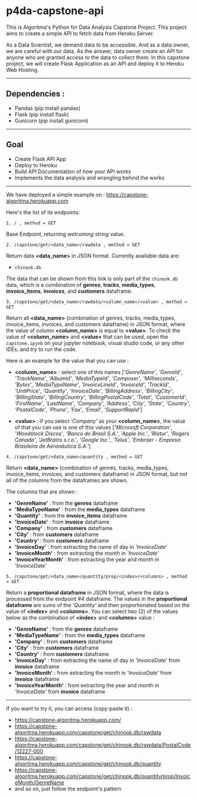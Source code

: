 # p4da-capstone-api
This is Algoritma's Python for Data Analysis Capstone Project. This project aims to create a simple API to fetch data from Heroku Server. 

As a Data Scientist, we demand data to be accessible. And as a data owner, we are careful with our data. As the answer, data owner create an API for anyone who are granted access to the data to collect them. In this capstone project, we will create Flask Application as an API and deploy it to Heroku Web Hosting. 
 
___
## Dependencies : 
- Pandas    (pip install pandas)
- Flask     (pip install flask)
- Gunicorn  (pip install gunicorn)
___
## Goal 
- Create Flask API App
- Deploy to Heroku
- Build API Documentation of how your API works
- Implements the data analysis and wrangling behind the works

___
We have deployed a simple example on : https://capstone-algoritma.herokuapp.com

Here's the list of its endpoints: 
```    
1. / , method = GET
```
Base Endpoint, returning *welcoming string* value. 


```
2. /capstone/get/<data_name>/rawdata , method = GET
```
Return data **<data_name>** in JSON format. Currently available data are:
- `chinook.db`

The data that can be shown from this link is only part of the `chinook.db` data, which is a combination of **genres**, **tracks**, **media_types**, **invoice_items**, **invoices**, and **customers** dataframe. 


```
3. /capstone/get/<data_name>/rawdata/<column_name>/<value> , method = GET
```
Return all **<data_name>** (combination of genres, tracks, media_types, invoice_items, invoices, and customers dataframe) in JSON format, where the value of column **<column_name>** is equal to **<**value**>**. To check the value of **<column_name>** and **<**value**>** that can be used, open the `capstone.ipynb` on your jupyter notebook, visual studio code, or any other IDEs, and try to run the code.

Here is an example for the value that you can use :
- **<column_name>** : select one of this names [*'GenreName'*, *'GenreId'*, *'TrackName'*, *'AlbumId'*, *'MediaTypeId'*, *'Composer'*, *'Milliseconds'*, *'Bytes'*, *'MediaTypeName'*, *'InvoiceLineId'*, *'InvoiceId'*, *'TrackId'*, *'UnitPrice'*, *'Quantity'*, *'InvoiceDate'*, *'BillingAddress'*, *'BillingCity'*, *'BillingState'*, *'BillingCountry'*, *'BillingPostalCode'*, *'Total'*, *'CustomerId'*, *'FirstName'*, *'LastName'*, *'Company'*, *'Address'*, *'City'*, *'State'*, *'Country'*, *'PostalCode'*, *'Phone'*, *'Fax'*, *'Email'*, *'SupportRepId'*]

- **<**value**>** : if you select *'Company'* as your **<column_name>**, the value of <value> that you can use is one of this values [*'Microsoft Corporation'*, *'Woodstock Discos'*, *'Banco do Brasil S.A.'*, *'Apple Inc.'*, *'Riotur'*, *'Rogers Canada'*, *'JetBrains s.r.o.'*, *'Google Inc.'*, *'Telus'*, *'Embraer - Empresa Brasileira de Aeronáutica S.A.'*]


```
4. /capstone/get/<data_name>/quantity , method = GET
```
Return **<data_name>** (combination of genres, tracks, media_types, invoice_items, invoices, and customers dataframe) in JSON format, but not all of the columns from the dataframes are shown.

The columns that are shown :

- **'GenreName'** : from the **genres** dataframe
- **'MediaTypeName'** : from the **media_types** dataframe
- **'Quantity'** : from the **invoice_items** dataframe
- **'InvoiceDate'** : from **invoice** dataframe
- **'Company'** : from **customers** dataframe
- **'City'** : from **customers** dataframe
- **'Country'** : from **customers** dataframe
- **'InvoiceDay'** : from extracting the name of day in *'InvoiceDate'*
- **'InvoiceMonth'** : from extracting the month in *'InvoiceDate'*
- **'InvoiceYearMonth'** : from extracting the year and month in *'InvoiceDate'*


```
5. /capstone/get/<data_name>/quantity/prop/<index>/<columns> , method = GET
```
Return a **proportional dataframe** in JSON format, where the data is processed from the endpoint #4 dataframe. The values in the **proportional dataframe** are sums of the *'Quantity'* and then proportionated based on the value of **<**index**>** and **<**columns**>**. You can select two (2) of the values below as the combination of **<**index**>** and **<**columns**>** value :

- **'GenreName'** : from the **genres** dataframe
- **'MediaTypeName'** : from the **media_types** dataframe
- **'Company'** : from **customers** dataframe
- **'City'** : from **customers** dataframe
- **'Country'** : from **customers** dataframe
- **'InvoiceDay'** : from extracting the name of day in *'InvoiceDate'* from **invoice** dataframe
- **'InvoiceMonth'** : from extracting the month in *'InvoiceDate'* from **invoice** dataframe
- **'InvoiceYearMonth'** : from extracting the year and month in *'InvoiceDate'* from **invoice** dataframe


---

If you want to try it, you can access (copy-paste it) : 
- https://capstone-algoritma.herokuapp.com/
- https://capstone-algoritma.herokuapp.com/capstone/get/chinook.db/rawdata
- https://capstone-algoritma.herokuapp.com/capstone/get/chinook.db/rawdata/PostalCode/12227-000
- https://capstone-algoritma.herokuapp.com/capstone/get/chinook.db/quantity
- https://capstone-algoritma.herokuapp.com/capstone/get/chinook.db/quantity/prop/InvoiceMonth/GenreName
- and so on, just follow the endpoint's pattern